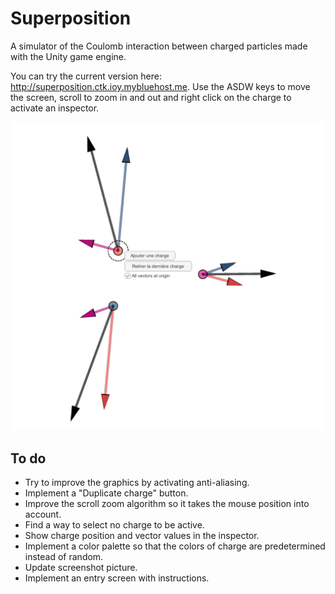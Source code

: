 # Superposition
A simulator of the Coulomb interaction between charged particles made with the Unity game engine. 

You can try the current version here: http://superposition.ctk.ioy.mybluehost.me.
Use the ASDW keys to move the screen, scroll to zoom in and out and right click  on the charge to activate an inspector. 

<img src="/External ressources/Images/Superposition_Snapshot.png" width="600">


## To do 
- Try to improve the graphics by activating anti-aliasing.
- Implement a "Duplicate charge" button. 
- Improve the scroll zoom algorithm so it takes the mouse position into account. 
- Find a way to select no charge to be active. 
- Show charge position and vector values in the inspector. 
- Implement a color palette so that the colors of charge are predetermined instead of random.
- Update screenshot picture. 
- Implement an entry screen with instructions. 
